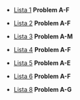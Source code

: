 - [Lista 1](https://vjudge.net/contest/547599/problemPrint/A)
    <b>Problem A-F</b>

- [Lista 2](https://vjudge.net/contest/549074/problemPrint/A)
    <b>Problem A-F</b>

- [Lista 3](https://codeforces.com/gym/104252)
    <b>Problem A-M</b>

- [Lista 4](https://vjudge.net/contest/551869/problemPrint/A)
    <b>Problem A-F</b>

- [Lista 5](https://vjudge.net/contest/553127/problemPrint/A)
    <b>Problem A-E</b>

- [Lista 6](https://vjudge.net/contest/554352/problemPrint/A)
    <b>Problem A-F</b>

- [Lista 8](https://vjudge.net/contest/556463/problemPrint/A)
    <b>Problem A-G</b>
